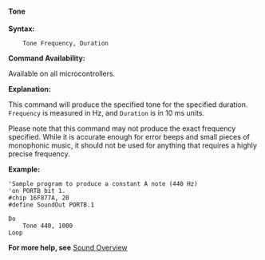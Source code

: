 <div class="section">

<div class="titlepage">

<div>

<div>

#### <span id="tone"></span>Tone

</div>

</div>

</div>

<span class="strong">**Syntax:**</span>

``` screen
    Tone Frequency, Duration
```

<span class="strong">**Command Availability:**</span>

Available on all microcontrollers.

<span class="strong">**Explanation:**</span>

This command will produce the specified tone for the specified duration.
`Frequency` is measured in Hz, and `Duration` is in 10 ms units.

Please note that this command may not produce the exact frequency
specified. While it is accurate enough for error beeps and small pieces
of monophonic music, it should not be used for anything that requires a
highly precise frequency.

<span class="strong">**Example:**</span>

``` screen
'Sample program to produce a constant A note (440 Hz)
'on PORTB bit 1.
#chip 16F877A, 20
#define SoundOut PORTB.1

Do
    Tone 440, 1000
Loop
```

<span class="strong">**For more help, see**</span>
<a href="sound_overview" class="link" title="Sound Overview">Sound Overview</a>

</div>
